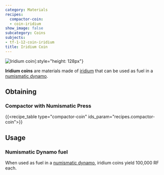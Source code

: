 ```yaml
---
category: Materials
recipes:
  compactor-coin:
  - coin-iridium
show_image: false
subcategory: Coins
subjects:
- tf-1-12-coin-iridium
title: Iridium Coin
---
```


![Iridium coin](/images/docs/1.12/thermal-foundation/coin-iridium.png){:style="height: 128px"}


**Iridium coins** are materials made of [iridium](../iridium-ingot/) that can
be used as fuel in a [numismatic dynamo](../../thermal-expansion/numismatic-dynamo/).


Obtaining
---------

### Compactor with Numismatic Press
{{<recipe_table type="compactor-coin" ids_param="recipes.compactor-coin">}}


Usage
-----

### Numismatic Dynamo fuel
When used as fuel in a [numismatic dynamo](../../thermal-expansion/numismatic-dynamo/), iridium
coins yield 100,000 RF each.
